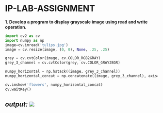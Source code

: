 # IP-LAB-ASSIGNMENT
**1. Develop a program to display grayscale image using read and write operation.**
```python
import cv2 as cv
import numpy as np
image=cv.imread('tulips.jpg')
image = cv.resize(image, (0, 0), None, .25, .25)

grey = cv.cvtColor(image, cv.COLOR_RGB2GRAY)
grey_3_channel = cv.cvtColor(grey, cv.COLOR_GRAY2BGR)

numpy_horizontal = np.hstack((image, grey_3_channel))
numpy_horizontal_concat = np.concatenate((image, grey_3_channel), axis=1)

cv.imshow('flowers', numpy_horizontal_concat)
cv.waitKey()
```
***output:***
![](output_images/op1.png)
---
